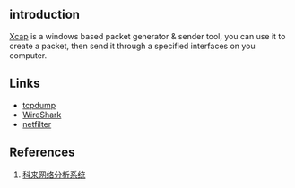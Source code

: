 ## introduction

[Xcap](http://xcap.weebly.com/) is a windows based packet generator & sender tool, you can use it to create a packet, then send it through a specified interfaces on you computer.

## Links
- [tcpdump](/docs/CS/CN/Tools/tcpdump.md)
- [WireShark](/docs/CS/CN/Tools/WireShark.md)
- [netfilter](/docs/CS/CN/Tools/netfilter.md)


## References

1. [科来网络分析系统](https://www.colasoft.com.cn/download/capsa.php)